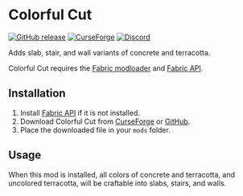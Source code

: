 # Colorful Cut

[![GitHub release](https://img.shields.io/github/release/haykam821/Colorful-Cut.svg?style=popout&label=github)](https://github.com/haykam821/Colorful-Cut/releases/latest)
[![CurseForge](https://img.shields.io/static/v1?style=popout&label=curseforge&message=project&color=6441A4)](https://www.curseforge.com/minecraft/mc-mods/colorful-cut)
[![Discord](https://img.shields.io/static/v1?style=popout&label=chat&message=discord&color=7289DA)](https://discord.gg/eXcffmW)

Adds slab, stair, and wall variants of concrete and terracotta.

Colorful Cut requires the [Fabric modloader](https://fabricmc.net/use/) and [Fabric API](https://www.curseforge.com/minecraft/mc-mods/fabric-api).

## Installation

1. Install [Fabric API](https://www.curseforge.com/minecraft/mc-mods/fabric-api) if it is not installed.
2. Download Colorful Cut from [CurseForge](https://www.curseforge.com/minecraft/mc-mods/colorful-cut/files) or [GitHub](https://github.com/haykam821/Colorful-Cut/releases).
3. Place the downloaded file in your `mods` folder.

## Usage

When this mod is installed, all colors of concrete and terracotta, and uncolored terracotta, will be craftable into slabs, stairs, and walls.
